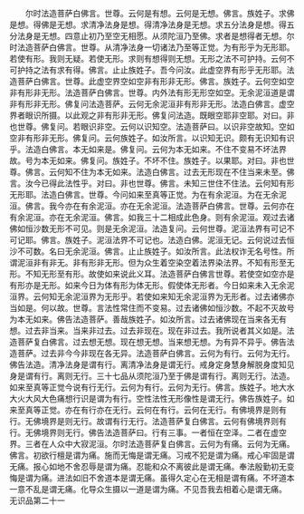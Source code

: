 <!-- { "loadSidebar": true } -->
　　尔时法造菩萨白佛言。世尊。云何是有想。云何是无想。佛言。族姓子。求佛是想。得佛是无想。求清净法身是想。得清净法身是无想。求五分法身是想。得五分法身是无想。四意止初乃至空无相愿。从须陀洹乃至佛。求者是想得者无想。尔时法造菩萨白佛言。世尊。从清净法身一切诸法乃至等正觉。为有形乎为无形耶。若使有形。我则无疑。若使无形。求则有想得则无想。无形之法不可护持。云何不可护持之法有求有得。佛言。止止族姓子。吾今问汝。此虚空界有形乎无形耶。法造菩萨白佛言。世尊。此虚空界空如空非有形非无形。佛言。族姓子。云何空如空非有形非无形。法造菩萨白佛言。世尊。内外法有形无形空如空。无余泥洹道是谓非有形非无形。佛复问法造菩萨。云何无余泥洹非有形非无形。法造白佛言。虚空界者眼识所摄。以此观之非有形非无形。佛复问法造。既眼空耶非空耶。对曰。非也世尊。佛复问。若眼识非空。云何以识知空。法造菩萨曰。以识非空故知。空如空非有形非无形。佛复问。云何族姓子。如汝所言。以识知无识。颇有无识知有识乎。法造白佛言。本无如来是。佛复问。云何为本无如来。不住不变易不坏法界故。号为本无如来。佛复问。族姓子。不坏不住。族姓子。以果耶。对曰。非也世尊。佛言。云何知不住为本无如来。法造白佛言。过去无形现在不住当来未至。佛言。汝今已得此法性乎。对曰。非也世尊。佛言。未知三世住不住法。云何知有形无形耶。法造白佛言。世尊。今问如来至真等正觉。为在有余泥洹。为在无余泥洹。佛言。我今亦在有余泥洹。亦在无余泥洹。法造菩萨白佛言。世尊。云何亦在有余泥洹。亦在无余泥洹。佛言。如我三十二相成此色身。则有余泥洹。观过去诸佛如恒沙数无形不可见。则是无余泥洹。法造复问。云何世尊。泥洹法界有可记不可记耶。佛言。族姓子。泥洹法界不可记也。法造白佛。泥洹无记。云何说过去恒沙不可数。名曰无余泥洹。佛言。止止族姓子。如汝所言。此法权诈无名号性。所谓泥洹非有非无。非有形非无形。但为众生着空染空着法界染法界。不知有形至无形。不知无形至有形。故使如来说此义耳。法造菩萨白佛言世尊。若使空如空亦是有形亦是无形。如来今日为体有形为体无形。假使体无形者。今日如来未入无余泥洹界。云何知无余泥洹界为无形乎。若使如来知无余泥洹界为无形者。过去诸佛亦当如是。何以故。世尊。言法性常住而不变易。过去诸佛如恒沙数。不起不灭故号为本无如来。佛告法造菩萨。善哉族姓子。如汝所言。过去诸佛现在当来各无有想。过去非当来。当来非过去。过去非现在。现在非过去。我所说者其义如是。法造菩萨复白佛言。过去想无想。现在想无想。当来想无想。为有异不异乎。佛告法造菩萨。过去非今今非现在各无异。法造菩萨白佛言。云何为有行。云何为无行。佛告法造。清净法身是谓有行。离清净法身是谓无行。戒身定身慧身解脱身度知见身是谓有行。离则无行。三十七品从须陀洹乃至于佛是谓有行。离则无行。法造。如来至真等正觉今说有行无行。云何为有行。云何为无行。佛言。族姓子。地大水大火大风大色痛想行识是谓为有行。空性法性无形像性是谓无行。佛告族姓子。如来至真等正觉。亦在有行亦在无行。云何在有行。云何在无行。有佛境界是则有行。无佛境界是则无行。故谓有行无行。法造菩萨复白佛言。云何有佛境界则有行。无佛境界则无行。佛告法造菩萨曰。行有三事。一者恒在空泽。二者在虚空界。三者在人众中大寂泥洹。尔时法造菩萨复白佛言。云何为有痛。云何为无痛。佛言。初欲行檀是谓为痛。施而无悔是谓无痛。习戒不犯是谓为痛。戒心牢固是谓无痛。报心如地不舍忍辱是谓为痛。忍能和众不离彼此是谓无痛。奉法殷勤初无变悔是谓为痛。进法如旧不舍道本是谓无痛。虽得久定心在无相是谓有痛。不坏道本一意不乱是谓无痛。化导众生摄以一道是谓为痛。不见吾我去相着心是谓无痛。
无识品第二十一
